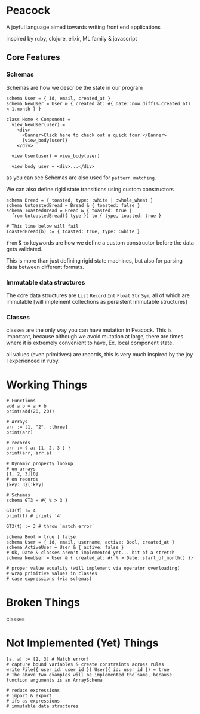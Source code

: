 # Peacock

A joyful language aimed towards writing front end applications

inspired by ruby, clojure, elixir, ML family & javascript

## Core Features

### Schemas

Schemas are how we describe the state in our program

```
schema User = { id, email, created_at }
schema NewUser = User & { created_at: #{ Date::now.diff(%.created_at) < 1.month } }

class Home < Component =
  view NewUser(user) =
    <div>
      <Banner>Click here to check out a quick tour!</Banner>
      {view_body(user)}
    </div>

  view User(user) = view_body(user)

  view_body user = <div>...</div>
```

as you can see Schemas are also used for `pattern matching`.

We can also define rigid state transitions using custom constructors

```
schema Bread = { toasted, type: :white | :whole_wheat }
schema UntoastedBread = Bread & { toasted: false }
schema ToastedBread = Bread & { toasted: true }
  from UntoastedBread({ type }) to { type, toasted: true }

# This line below will fail
ToastedBread(b) := { toasted: true, type: :white }
```

`from` & `to` keywords are how we define a custom constructor before the data gets validated.

This is more than just defining rigid state machines, but also for parsing data between different formats.

### Immutable data structures

The core data structures are `List` `Record` `Int` `Float` `Str` `Sym`, all of which are immutable [will implement collections as persistent immutable structures]

### Classes

classes are the only way you can have mutation in Peacock. This is important, because although we avoid mutation at large, there are times where it is extremely convenient to have, Ex. local component state.

all values (even primitives) are records, this is very much inspired by the joy I experienced in ruby.

# Working Things

```
# Functions
add a b = a + b
print(add(20, 20))

# Arrays
arr := [1, "2", :three]
print(arr)

# records
arr := { a: [1, 2, 3 ] }
print(arr, arr.a)

# Dynamic property lookup
# on arrays
[1, 2, 3][0]
# on records
{key: 3}[:key]

# Schemas
schema GT3 = #{ % > 3 }

GT3(f) := 4
print(f) # prints '4'

GT3(t) := 3 # throw `match error`

schema Bool = true | false
schema User = { id, email, username, active: Bool, created_at }
schema ActiveUser = User & { active: false }
# Ok, Date & classes aren't implemented yet... bit of a stretch
schema NewUser = User & { created_at: #{ % > Date::start_of_month() }}

# proper value equality (will implement via operator overloading)
# wrap primitive values in classes
# case expressions (via schemas)

```

# Broken Things

classes

# Not Implemented (Yet) Things

```
[a, a] := [2, 3] # Match error!
# capture bound variables & create constraints across rules
write File({ user_id: user_id }) User({ id: user_id }) = true
# The above two examples will be implemented the same, because function arguments is an ArraySchema

# reduce expressions
# import & export
# ifs as expressions
# immutable data structures
```
